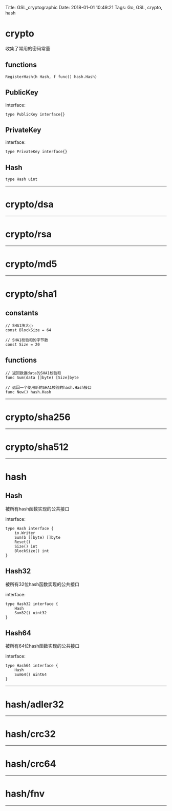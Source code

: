 Title: GSL_cryptographic
Date: 2018-01-01 10:49:21
Tags: Go, GSL, crypto, hash



# crypto

收集了常用的密码常量

## functions

    RegisterHash(h Hash, f func() hash.Hash)

## PublicKey

interface:

    type PublicKey interface{}

## PrivateKey

interface:

    type PrivateKey interface{}

## Hash

    type Hash uint

***

# crypto/dsa

***

# crypto/rsa

***

# crypto/md5

***

# crypto/sha1

## constants

    // SHA1块大小
    const BlockSize = 64

    // SHA1校验和的字节数
    const Size = 20

## functions

    // 返回数据data的SHA1校验和
    func Sum(data []byte) [Size]byte

    // 返回一个使用新的SHA1校验的hash.Hash接口
    func New() hash.Hash

***

# crypto/sha256

***

# crypto/sha512

***

# hash

## Hash

被所有hash函数实现的公共接口

interface:

    type Hash interface {
        io.Writer
        Sum(b []byte) []byte
        Reset()
        Size() int
        BlockSize() int
    }

## Hash32

被所有32位hash函数实现的公共接口

interface:

    type Hash32 interface {
        Hash
        Sum32() uint32
    }

## Hash64

被所有64位hash函数实现的公共接口

interface:

    type Hash64 interface {
        Hash
        Sum64() uint64
    }

***

# hash/adler32

***

# hash/crc32

***

# hash/crc64

***

# hash/fnv

***
